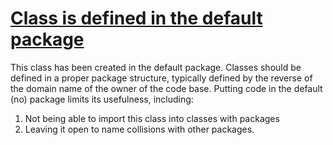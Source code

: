 # [Class is defined in the default package](http://fb-contrib.sourceforge.net/bugdescriptions.html#IMC_IMMATURE_CLASS_NO_PACKAGE)

This class has been created in the default package. Classes should be defined in a
    		proper package structure, typically defined by the reverse of the domain name of the
    		owner of the code base. Putting code in the default (no) package limits its usefulness, including:

1.  Not being able to import this class into classes with packages
2.  Leaving it open to name collisions with other packages.